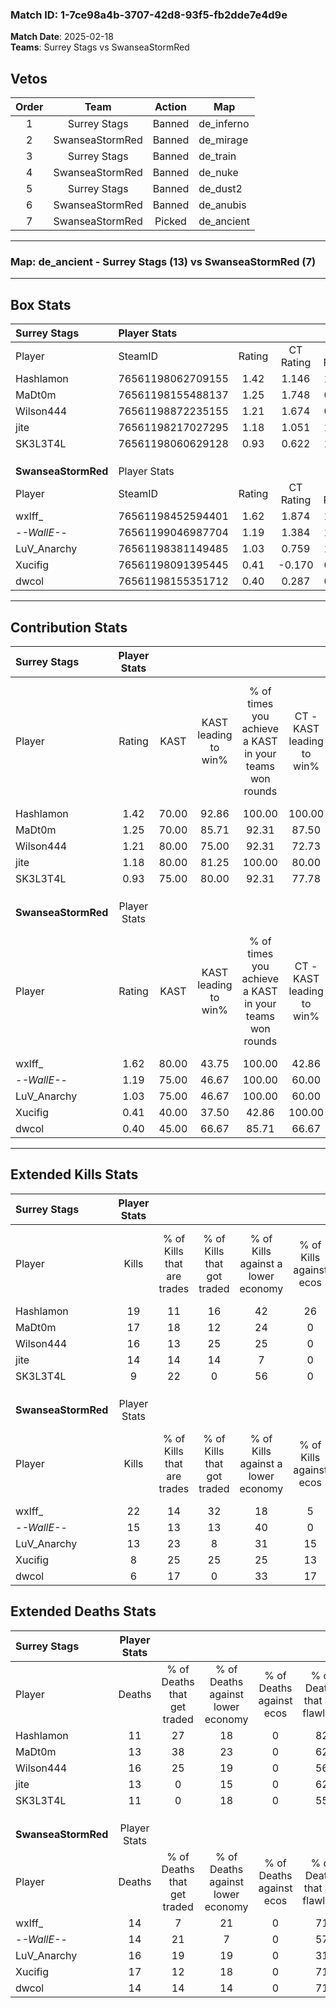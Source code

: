 ### Match ID: 1-7ce98a4b-3707-42d8-93f5-fb2dde7e4d9e  
**Match Date**: 2025-02-18  
**Teams**: Surrey Stags vs SwanseaStormRed  

## Vetos  

| Order | Team | Action | Map |
| :---: | :--: | :----: | --- |
| 1 | Surrey Stags | Banned | de_inferno |
| 2 | SwanseaStormRed | Banned | de_mirage |
| 3 | Surrey Stags | Banned | de_train |
| 4 | SwanseaStormRed | Banned | de_nuke |
| 5 | Surrey Stags | Banned | de_dust2 |
| 6 | SwanseaStormRed | Banned | de_anubis |
| 7 | SwanseaStormRed | Picked | de_ancient |

---  

### **Map**: de_ancient - Surrey Stags (13) vs SwanseaStormRed (7)  
---  

## Box Stats  

| **Surrey Stags**    | Player Stats      |        |           |          |       |       |       |         |        |      |     |
| :- | :- | :-: | :-: | :-: | :-: | :-: | :-: | :-: | :-: | :-: | :-: |
| Player              | SteamID           | Rating | CT Rating | T Rating | KAST  |  ADR  | Kills | Assists | Deaths | K/D  | HS% |
| Hashlamon           | 76561198062709155 |  1.42  |   1.146   |  1.973   | 70.00 | 97.2  |  19   |    2    |   11   | 1.73 | 57  |
| MaDt0m              | 76561198155488137 |  1.25  |   1.748   |  0.836   | 70.00 | 87.3  |  17   |    2    |   13   | 1.31 | 52  |
| Wilson444           | 76561198872235155 |  1.21  |   1.674   |  0.788   | 80.00 | 88.4  |  16   |    4    |   16   | 1.00 | 43  |
| jite                | 76561198217027295 |  1.18  |   1.051   |  1.394   | 80.00 | 81.2  |  14   |    4    |   13   | 1.08 | 57  |
| SK3L3T4L            | 76561198060629128 |  0.93  |   0.622   |  1.401   | 75.00 | 60.1  |   9   |    6    |   11   | 0.82 | 33  |
|                     |                   |        |           |          |       |       |       |         |        |      |     |
|                     |                   |        |           |          |       |       |       |         |        |      |     |
|                     |                   |        |           |          |       |       |       |         |        |      |     |
| **SwanseaStormRed** | Player Stats      |        |           |          |       |       |       |         |        |      |     |
| Player              | SteamID           | Rating | CT Rating | T Rating | KAST  |  ADR  | Kills | Assists | Deaths | K/D  | HS% |
| wxlff_              | 76561198452594401 |  1.62  |   1.874   |  1.498   | 80.00 | 121.5 |  22   |    2    |   14   | 1.57 | 40  |
| -_-WallE-_-         | 76561199046987704 |  1.19  |   1.384   |  1.161   | 75.00 | 83.2  |  15   |    7    |   14   | 1.07 | 33  |
| LuV_Anarchy         | 76561198381149485 |  1.03  |   0.759   |  1.343   | 75.00 | 76.7  |  13   |    8    |   16   | 0.81 | 30  |
| Xucifig             | 76561198091395445 |  0.41  |  -0.170   |  0.902   | 40.00 | 46.8  |   8   |    3    |   17   | 0.47 | 62  |
| dwcol               | 76561198155351712 |  0.40  |   0.287   |  0.562   | 45.00 | 33.6  |   6   |    3    |   14   | 0.43 | 33  |
---  

## Contribution Stats  

| **Surrey Stags**    | Player Stats |       |                      |                                                        |                           |                                                             |                          |                                                            |
| :- | :-: | :-: | :-: | :-: | :-: | :-: | :-: | :-: |
| Player              |    Rating    | KAST  | KAST leading to win% | % of times you achieve a KAST in your teams won rounds | CT - KAST leading to win% | CT - % of times you achieve a KAST in your teams won rounds | T - KAST leading to win% | T - % of times you achieve a KAST in your teams won rounds |
| Hashlamon           |     1.42     | 70.00 |        92.86         |                         100.00                         |          100.00           |                           100.00                            |          83.33           |                           100.00                           |
| MaDt0m              |     1.25     | 70.00 |        85.71         |                         92.31                          |           87.50           |                            87.50                            |          83.33           |                           100.00                           |
| Wilson444           |     1.21     | 80.00 |        75.00         |                         92.31                          |           72.73           |                           100.00                            |          80.00           |                           80.00                            |
| jite                |     1.18     | 80.00 |        81.25         |                         100.00                         |           80.00           |                           100.00                            |          83.33           |                           100.00                           |
| SK3L3T4L            |     0.93     | 75.00 |        80.00         |                         92.31                          |           77.78           |                            87.50                            |          83.33           |                           100.00                           |
|                     |              |       |                      |                                                        |                           |                                                             |                          |                                                            |
|                     |              |       |                      |                                                        |                           |                                                             |                          |                                                            |
|                     |              |       |                      |                                                        |                           |                                                             |                          |                                                            |
| **SwanseaStormRed** | Player Stats |       |                      |                                                        |                           |                                                             |                          |                                                            |
| Player              |    Rating    | KAST  | KAST leading to win% | % of times you achieve a KAST in your teams won rounds | CT - KAST leading to win% | CT - % of times you achieve a KAST in your teams won rounds | T - KAST leading to win% | T - % of times you achieve a KAST in your teams won rounds |
| wxlff_              |     1.62     | 80.00 |        43.75         |                         100.00                         |           42.86           |                           100.00                            |          44.44           |                           100.00                           |
| -_-WallE-_-         |     1.19     | 75.00 |        46.67         |                         100.00                         |           60.00           |                           100.00                            |          40.00           |                           100.00                           |
| LuV_Anarchy         |     1.03     | 75.00 |        46.67         |                         100.00                         |           60.00           |                           100.00                            |          40.00           |                           100.00                           |
| Xucifig             |     0.41     | 40.00 |        37.50         |                         42.86                          |          100.00           |                            33.33                            |          28.57           |                           50.00                            |
| dwcol               |     0.40     | 45.00 |        66.67         |                         85.71                          |           66.67           |                            66.67                            |          66.67           |                           100.00                           |
---  

## Extended Kills Stats  

| **Surrey Stags**    | Player Stats |                            |                            |                                    |                         |                              |                                 |                                       |                    |           |
| :- | :-: | :-: | :-: | :-: | :-: | :-: | :-: | :-: | :-: | :-: |
| Player              |    Kills     | % of Kills that are trades | % of Kills that got traded | % of Kills against a lower economy | % of Kills against ecos | % of Kills that are flawless | % of Kills that are close duels | % of Kills that are assisted by flash | Pistol Round Kills | AWP Kills |
| Hashlamon           |      19      |             11             |             16             |                 42                 |           26            |              63              |                5                |                   0                   |         3          |     0     |
| MaDt0m              |      17      |             18             |             12             |                 24                 |            0            |              71              |                6                |                   6                   |         1          |     0     |
| Wilson444           |      16      |             13             |             25             |                 25                 |            0            |              50              |               13                |                   6                   |         2          |     0     |
| jite                |      14      |             14             |             14             |                 7                  |            0            |              57              |               14                |                   0                   |         3          |     1     |
| SK3L3T4L            |      9       |             22             |             0              |                 56                 |            0            |              44              |                0                |                   0                   |         1          |     0     |
|                     |              |                            |                            |                                    |                         |                              |                                 |                                       |                    |           |
|                     |              |                            |                            |                                    |                         |                              |                                 |                                       |                    |           |
|                     |              |                            |                            |                                    |                         |                              |                                 |                                       |                    |           |
| **SwanseaStormRed** | Player Stats |                            |                            |                                    |                         |                              |                                 |                                       |                    |           |
| Player              |    Kills     | % of Kills that are trades | % of Kills that got traded | % of Kills against a lower economy | % of Kills against ecos | % of Kills that are flawless | % of Kills that are close duels | % of Kills that are assisted by flash | Pistol Round Kills | AWP Kills |
| wxlff_              |      22      |             14             |             32             |                 18                 |            5            |              68              |               14                |                   5                   |         1          |     9     |
| -_-WallE-_-         |      15      |             13             |             13             |                 40                 |            0            |              53              |                7                |                   7                   |         0          |     1     |
| LuV_Anarchy         |      13      |             23             |             8              |                 31                 |           15            |              62              |               15                |                   0                   |         1          |     0     |
| Xucifig             |      8       |             25             |             25             |                 25                 |           13            |              50              |                0                |                   0                   |         0          |     0     |
| dwcol               |      6       |             17             |             0              |                 33                 |           17            |              67              |                0                |                   0                   |         0          |     0     |
## Extended Deaths Stats  

| **Surrey Stags**    | Player Stats |                             |                                   |                          |                               |                            |                           |               |
| :- | :-: | :-: | :-: | :-: | :-: | :-: | :-: | :-: |
| Player              |    Deaths    | % of Deaths that get traded | % of Deaths against lower economy | % of Deaths against ecos | % of Deaths that are flawless | % of Deaths that are close | % of Deaths while blinded | Deaths to AWP |
| Hashlamon           |      11      |             27              |                18                 |            0             |              82               |             0              |            18             |       2       |
| MaDt0m              |      13      |             38              |                23                 |            0             |              62               |             15             |             0             |       2       |
| Wilson444           |      16      |             25              |                19                 |            0             |              56               |             13             |             0             |       2       |
| jite                |      13      |              0              |                15                 |            0             |              62               |             8              |             0             |       3       |
| SK3L3T4L            |      11      |              0              |                18                 |            0             |              55               |             9              |             0             |       1       |
|                     |              |                             |                                   |                          |                               |                            |                           |               |
|                     |              |                             |                                   |                          |                               |                            |                           |               |
|                     |              |                             |                                   |                          |                               |                            |                           |               |
| **SwanseaStormRed** | Player Stats |                             |                                   |                          |                               |                            |                           |               |
| Player              |    Deaths    | % of Deaths that get traded | % of Deaths against lower economy | % of Deaths against ecos | % of Deaths that are flawless | % of Deaths that are close | % of Deaths while blinded | Deaths to AWP |
| wxlff_              |      14      |              7              |                21                 |            0             |              71               |             7              |             7             |       0       |
| -_-WallE-_-         |      14      |             21              |                 7                 |            0             |              57               |             7              |             7             |       0       |
| LuV_Anarchy         |      16      |             19              |                19                 |            0             |              31               |             6              |             0             |       0       |
| Xucifig             |      17      |             12              |                18                 |            0             |              71               |             12             |             0             |       1       |
| dwcol               |      14      |             14              |                14                 |            0             |              71               |             7              |             0             |       0       |

